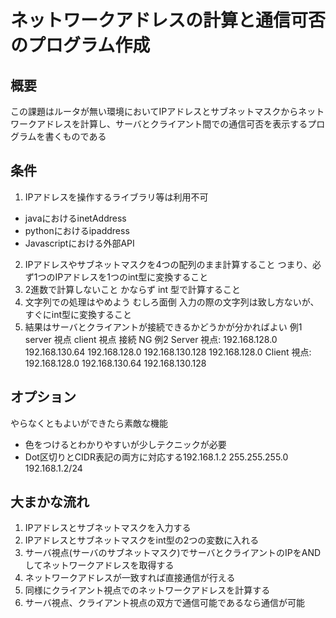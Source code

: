 # ネットワークアドレスの計算と通信可否のプログラム作成

## 概要
この課題はルータが無い環境においてIPアドレスとサブネットマスクからネットワークアドレスを計算し、サーバとクライアント間での通信可否を表示するプログラムを書くものである

## 条件
1. IPアドレスを操作するライブラリ等は利用不可
- javaにおけるinetAddress
- pythonにおけるipaddress
- Javascriptにおける外部API
2. IPアドレスやサブネットマスクを4つの配列のまま計算すること
つまり、必ず1つのIPアドレスを1つのint型に変換すること
3. 2進数で計算しないこと
かならず int 型で計算すること
4. 文字列での処理はやめよう
むしろ面倒
入力の際の文字列は致し方ないが、すぐにint型に変換すること
5. 結果はサーバとクライアントが接続できるかどうかが分かればよい
例1
server 視点
client 視点
接続 NG
例2
Server 視点:
192.168.128.0 192.168.130.64
192.168.128.0 192.168.130.128
192.168.128.0 Client 視点:
192.168.128.0
192.168.130.64
192.168.130.128

## オプション
やらなくともよいができたら素敵な機能
- 色をつけるとわかりやすいが少しテクニックが必要
- Dot区切りとCIDR表記の両方に対応する192.168.1.2 255.255.255.0 192.168.1.2/24

## 大まかな流れ
1. IPアドレスとサブネットマスクを入力する
2. IPアドレスとサブネットマスクをint型の2つの変数に入れる
3. サーバ視点(サーバのサブネットマスク)でサーバとクライアントのIPをANDしてネットワークアドレスを取得する
4. ネットワークアドレスが一致すれば直接通信が行える
5. 同様にクライアント視点でのネットワークアドレスを計算する
6. サーバ視点、クライアント視点の双方で通信可能であるなら通信が可能